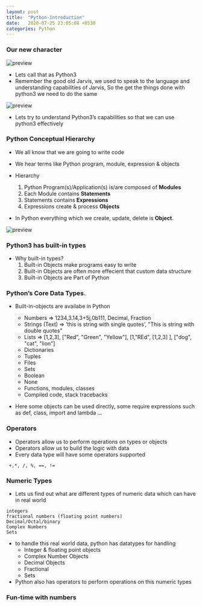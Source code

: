 ```yaml
---
layout: post
title:  "Python-Introduction"
date:   2020-07-25 23:05:08 +0530
categories: Python
---
```

### Our new character
![preview](../../../../assets/python17.png)

* Lets call that as Python3
* Remember the good old Jarvis, we used to speak to the language and understanding capabilities of Jarvis, So the get the things done with python3 we need to do the same
  
![preview](../../../../assets/python05.png)

* Lets try to understand Python3’s capabilities so that we can use python3 effectively

### Python Conceptual Hierarchy
* We all know that we are going to write code
* We hear terms like Python program, module, expression & objects
* Hierarchy
  1. Python Program(s)/Application(s) is/are composed of __Modules__
  2. Each Module contains __Statements__
  3. Statements contains __Expressions__
  4. Expressions create & process __Objects__
   
* In Python everything which we create, update, delete is __Object__.

![preview](../../../../assets/python18.png)

### Python3 has built-in types
* Why built-in types?
  1. Built-in Objects make programs easy to write
  2. Built-in Objects are often more effecient that custom data structure
  3. Built-in Objects are Part of Python

### Python’s Core Data Types.
* Built-in-objects are availabe in Python
  * Numbers => 1234,3.14,3+5j,0b111, Decimal, Fraction
  * Strings (Text) => ‘this is string with single quotes’, "This is string with double quotes"
  * Lists => [1,2,3], ["Red", "Green", "Yellow"], [1,"REd", [1,2,3] ], ["dog", "cat", "lion"]
  * Dictionaries
  * Tuples
  * Files
  * Sets
  * Boolean
  * None
  * Functions, modules, classes
  * Compiled code, stack tracebacks

* Here some objects can be used directly, some require expressions such as def, class, import and lambda …

### Operators
* Operators allow us to perform operations on types or objects
* Operators allow us to build the logic with data
* Every data type will have some operators supported
```
 +,*, /, %, ==, != 
```

### Numeric Types
* Lets us find out what are different types of numeric data which can have in real world
```
integers
fractional numbers (floating point numbers)
Decimal/Octal/binary
Complex Numbers
Sets
```
* to handle this real world data, python has datatypes for handling
  * Integer & floating point objects
  * Complex Number Objects
  * Decimal Objects
  * Fractional
  * Sets
* Python also has operators to perform operations on this numeric types

### Fun-time with numbers